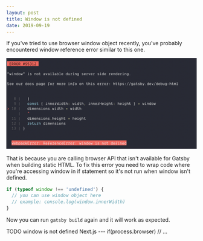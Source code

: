 ```yaml
---
layout: post
title: Window is not defined
date: 2019-09-19
---
```


If you've tried to use browser window object recently, you've probably encountered window reference error similar to this one.

![window reference error output](/img/md/gatsby_window_undefined_error.png)

That is because you are calling browser API that isn't available for Gatsby when building static HTML. To fix this error you need to wrap code where you're accessing window in if statement so it's not run when window isn't defined.

```js
if (typeof window !== 'undefined') {
  // you can use window object here
  // example: console.log(window.innerWidth)
}
```

Now you can run `gatsby build` again and it will work as expected.


TODO window is not defined Next.js --- if(process.browser) // ...